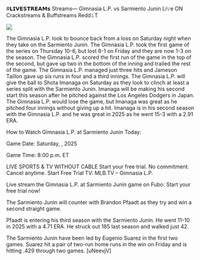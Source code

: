 #𝗟𝗜𝗩𝗘𝗦𝗧𝗥𝗘𝗔𝗠𝘀 Streams— Gimnasia L.P. vs Sarmiento Junin Li𝚟e ON Crackstreams & Buffstreams Redd𝚒T  
  
  
[![](https://i.imgur.com/qSNzIqt.png)](https://movie.rssnews.media/HAIsKQnu.php)  
  
The Gimnasia L.P. look to bounce back from a loss on Saturday night when they take on the Sarmiento Junin. The Gimnasia L.P. took the first game of the series on Thursday 10-6, but lost 8-1 on Friday and they are now 1-3 on the season. The Gimnasia L.P. scored the first run of the game in the top of the second, but gave up two in the bottom of the inning and trailed the rest of the game. The Gimnasia L.P. managed just three hits and Jameson Taillon gave up six runs in four and a third innings. The Gimnasia L.P. will give the ball to Shota Imanaga on Saturday as they look to clinch at least a series split with the Sarmiento Junin. Imanaga will be making his second start this season after he pitched against the Los Angeles Dodgers in Japan. The Gimnasia L.P. would lose the game, but Imanaga was great as he pitched four innings without giving up a hit. Imanaga is in his second season with the Gimnasia L.P. and he was great in 2025 as he went 15-3 with a 2.91 ERA.

How to Watch Gimnasia L.P. at Sarmiento Junin Today:

Game Date: Saturday, , 2025

Game Time: 8:00 p.m. ET

LIVE SPORTS & TV WITHOUT CABLE
Start your free trial. No commitment. Cancel anytime.
Start Free Trial
TV: MLB.TV – Gimnasia L.P.

Live stream the Gimnasia L.P. at Sarmiento Junin game on Fubo: Start your free trial now!

The Sarmiento Junin will counter with Brandon Pfaadt as they try and win a second straight game.

Pfaadt is entering his third season with the Sarmiento Junin. He went 11-10 in 2025 with a 4.71 ERA. He struck out 185 last season and walked just 42.

The Sarmiento Junin have been led by Eugenio Suarez in the first two games. Suarez hit a pair of two-run home runs in the win on Friday and is hitting .429 through two games. [uNeevjV]